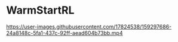 # WarmStartRL


https://user-images.githubusercontent.com/17824538/159297686-24a8148c-5fa1-437c-92ff-aead604b73bb.mp4

